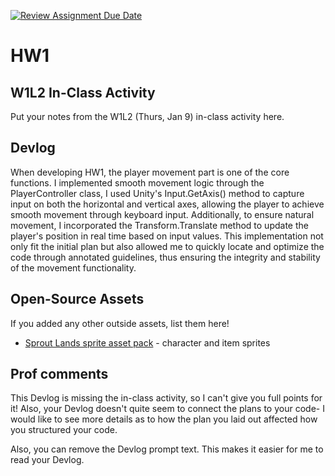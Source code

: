 [![Review Assignment Due Date](https://classroom.github.com/assets/deadline-readme-button-22041afd0340ce965d47ae6ef1cefeee28c7c493a6346c4f15d667ab976d596c.svg)](https://classroom.github.com/a/MjLLqDcN)
# HW1
## W1L2 In-Class Activity

Put your notes from the W1L2 (Thurs, Jan 9) in-class activity here.

## Devlog
When developing HW1, the player movement part is one of the core functions. I implemented smooth movement logic through the PlayerController class,  I used Unity's Input.GetAxis() method to capture input on both the horizontal and vertical axes, allowing the player to achieve smooth movement through keyboard input. Additionally, to ensure natural movement, I incorporated the Transform.Translate method to update the player's position in real time based on input values. This implementation not only fit the initial plan but also allowed me to quickly locate and optimize the code through annotated guidelines, thus ensuring the integrity and stability of the movement functionality.

## Open-Source Assets
If you added any other outside assets, list them here!
- [Sprout Lands sprite asset pack](https://cupnooble.itch.io/sprout-lands-asset-pack) - character and item sprites

## Prof comments
This Devlog is missing the in-class activity, so I can't give you full points for it! Also, your Devlog doesn't quite seem to connect the plans to your code- I would like to see more details as to how the plan you laid out affected how you structured your code.

Also, you can remove the Devlog prompt text. This makes it easier for me to read your Devlog. 
